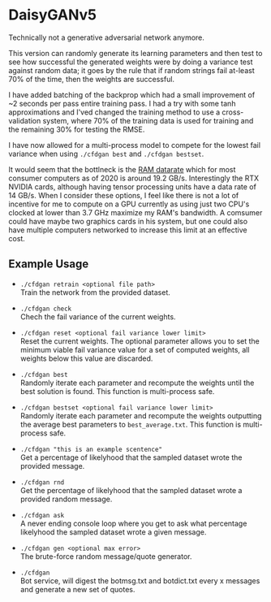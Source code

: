 # DaisyGANv5
Technically not a generative adversarial network anymore. 

This version can randomly generate its learning parameters and then test to see how successful the generated weights were by doing a variance test against random data; it goes by the rule that if random strings fail at-least 70% of the time, then the weights are successful.

I have added batching of the backprop which had a small improvement of ~2 seconds per pass entire training pass. I had a try with some tanh approximations and I'ved changed the training method to use a cross-validation system, where 70% of the training data is used for training and the remaining 30% for testing the RMSE.

I have now allowed for a multi-process model to compete for the lowest fail variance when using `./cfdgan best` and `./cfdgan bestset`.

It would seem that the bottlneck is the [RAM datarate](https://en.wikipedia.org/wiki/Double_data_rate) which for most consumer computers as of 2020 is around 19.2 GB/s. Interestingly the RTX NVIDIA cards, although having tensor processing units have a data rate of 14 GB/s. When I consider these options, I feel like there is not a lot of incentive for me to compute on a GPU currently as using just two CPU's clocked at lower than 3.7 GHz maximize my RAM's bandwidth. A comsumer could have maybe two graphics cards in his system, but one could also have multiple computers networked to increase this limit at an effective cost.

## Example Usage
- ```./cfdgan retrain <optional file path>```
<br>Train the network from the provided dataset.

- ```./cfdgan check```
<br>Chech the fail variance of the current weights.

- ```./cfdgan reset <optional fail variance lower limit>```
<br>Reset the current weights. The optional parameter allows you to set the minimum viable fail variance value for a set of computed weights, all weights below this value are discarded.

- ```./cfdgan best```
<br>Randomly iterate each parameter and recompute the weights until the best solution is found. This function is multi-process safe.

- ```./cfdgan bestset <optional fail variance lower limit>```
<br>Randomly iterate each parameter and recompute the weights outputting the average best parameters to `best_average.txt`. This function is multi-process safe.

- ```./cfdgan "this is an example scentence"```
<br>Get a percentage of likelyhood that the sampled dataset wrote the provided message.

- ```./cfdgan rnd```
<br>Get the percentage of likelyhood that the sampled dataset wrote a provided random message.

- ```./cfdgan ask```
<br>A never ending console loop where you get to ask what percentage likelyhood the sampled dataset wrote a given message.

- ```./cfdgan gen <optional max error>```
<br>The brute-force random message/quote generator.

- ```./cfdgan```
<br>Bot service, will digest the botmsg.txt and botdict.txt every x messages and generate a new set of quotes.
